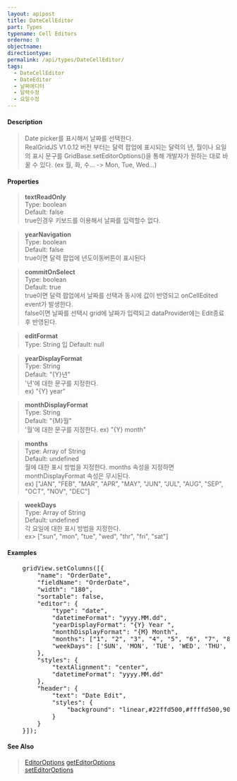 ```yaml
---
layout: apipost
title: DateCellEditor
part: Types
typename: Cell Editors
orderno: 0
objectname: 
directiontype: 
permalink: /api/types/DateCellEditor/
tags:
  - DateCellEditor
  - DateEditor
  - 날짜에디터
  - 달력수정
  - 요일수정  
---
```


#### Description

> Date picker를 표시해서 날짜를 선택한다.  
> RealGridJS V1.0.12 버전 부터는 달력 팝업에 표시되는 달력의 년, 월이나 요일의 표시 문구를 GridBase.setEditorOptions()을 통해 개발자가 원하는 대로 바꿀 수 있다. (ex 월, 화, 수... -> Mon, Tue, Wed...) 

#### Properties

> **textReadOnly**    
> Type: boolean    
> Default: false    
> true인경우 키보드를 이용해서 날짜를 입력할수 없다.    

> **yearNavigation**    
> Type: boolean    
> Default: false    
> true이면 달력 팝업에 년도이동버튼이 표시된다    

> **commitOnSelect**    
> Type: boolean    
> Default: true    
> true이면 달력 팝업에서 날짜를 선택과 동시에 값이 반영되고 onCellEdited event가 발생한다.    
> false이면 날짜를 선택시 grid에 날짜가 입력되고 dataProvider에는 Edit종료후 반영된다.    

> **editFormat**    
> Type: String    입
> Default: null    

> **yearDisplayFormat**    
> Type: String    
> Default: "{Y}년"    
> '년'에 대한 문구를 지정한다.   
> ex) "{Y} year"

> **monthDisplayFormat**    
> Type: String    
> Default: "{M}월"    
> '월'에 대한 문구를 지정한다.
> ex) "{Y} month"

> **months**    
> Type: Array of String    
> Default: undefined   
> 월에 대한 표시 방법을 지정한다. months 속성을 지정하면 monthDisplayFormat 속성은 무시된다.   
> ex) ["JAN", "FEB", "MAR", "APR", "MAY", "JUN", "JUL", "AUG", "SEP", "OCT", "NOV", "DEC"]

> **weekDays**    
> Type: Array of String    
> Default: undefined   
> 각 요일에 대한 표시 방법을 지정한다.    
> ex> ["sun", "mon", "tue", "wed", "thr", "fri", "sat"]  

#### Examples   

<pre class="prettyprint">
    gridView.setColumns([{
		"name": "OrderDate",
		"fieldName": "OrderDate",
		"width": "180",
		"sortable": false,
		"editor": {
		    "type": "date",
		    "datetimeFormat": "yyyy.MM.dd",
		    "yearDisplayFormat": "{Y} Year ",   
		    "monthDisplayFormat": "{M} Month",  
		    "months": ["1", "2", "3", "4", "5", "6", "7", "8", "9", "10", "11", "12"],  // ['Jan', 'Feb, 'Mar', 'Apr'....]   
		    "weekDays": ['SUN', 'MON', 'TUE', 'WED', 'THU', 'FRI', 'SAT'] 
		},
		"styles": {
		    "textAlignment": "center",
            "datetimeFormat": "yyyy.MM.dd"
		},
		"header": {
		    "text": "Date Edit",
		    "styles": {
		        "background": "linear,#22ffd500,#ffffd500,90"
		    }
		}
    }]);
</pre>

#### See Also

> [EditorOptions](/api/types/EditorOptions/)
> [getEditorOptions](/api/GridBase/getEditorOptions/)   
> [setEditorOptions](/api/GridBase/setEditorOptions/)   